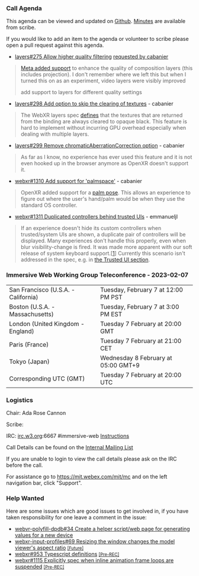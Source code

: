 ### Call Agenda

This agenda can be viewed and updated on [Github](https://github.com/immersive-web/administrivia/blob/main/meetings/wg/2023-02-07-Immersive_Web_Working_Group_Teleconference-agenda.md). [Minutes](https://www.w3.org/2023/02/07-immersive-web-minutes.html) are available from scribe.

If you would like to add an item to the agenda or volunteer to scribe please open a pull request against this agenda.

* [layers#275 Allow higher quality filtering](https://github.com/immersive-web/layers/issues/275) [requested by cabanier](https://github.com/immersive-web/layers/issues/275#issuecomment-1416998318)
> [Meta added support](https://registry.khronos.org/OpenXR/specs/1.0/html/xrspec.html#XR_FB_composition_layer_settings) to enhance the quality of composition layers (this includes projection).
>I don't remember where we left this but when I turned this on as an experiment, video layers were visibly improved
>
> add support to layers for different quality settings

* [layers#298 Add option to skip the clearing of textures](https://github.com/immersive-web/layers/issues/298) - cabanier
> The WebXR layers spec [defines](https://immersive-web.github.io/layers/#opaque-texture) that the textures that are returned from the binding are always cleared to opaque black.
 >This feature is hard to implement without incurring GPU overhead especially when dealing with multiple layers.

* [layers#299 Remove chromaticAberrationCorrection option](https://github.com/immersive-web/layers/issues/299) - cabanier
> As far as I know, no experience has ever used this feature and it is not even hooked up in the browser anymore as OpenXR doesn't support it.
 >

* [webxr#1310 Add support for 'palmspace'](https://github.com/immersive-web/webxr/issues/1310) - cabanier
> OpenXR added support for a [palm pose](https://registry.khronos.org/OpenXR/specs/1.0/html/xrspec.html#XR_EXT_palm_pose). This allows an experience to figure out where the user's hand/palm would be when they use the standard OS controller.
 >

* [webxr#1311 Duplicated controllers behind trusted UIs](https://github.com/immersive-web/webxr/issues/1311) - emmanueljl
> If an experience doesn't hide its custom controllers when trusted/system UIs are shown, a duplicate pair of controllers will be displayed. Many experiences don't handle this properly, even when blur visibility-change is fired. It was made more apparent with our soft release of system keyboard support.[[1](https://twitter.com/emmanueljlee/status/1603550385230299136)] Currently this scenario isn't addressed in the spec, e.g. in [the Trusted UI section](https://www.w3.org/TR/webxr/#trustedenvironment-security).
 >

### Immersive Web Working Group Teleconference - 2023-02-07

<table>
<tr><td> San Francisco (U.S.A. - California) <td> Tuesday, February 7 at 12:00 PM PST
<tr><td> Boston (U.S.A. - Massachusetts) <td> Tuesday, February 7 at 3:00 PM EST
<tr><td> London (United Kingdom - England) <td> Tuesday 7 February at 20:00 GMT
<tr><td> Paris (France) <td> Tuesday 7 February at 21:00 CET
<tr><td> Tokyo (Japan) <td> Wednesday 8 February at 05:00 GMT+9
<tr><td> Corresponding UTC (GMT) <td> Tuesday 7 February at 20:00 UTC
</table>

### Logistics

Chair: Ada Rose Cannon

Scribe:

IRC: [irc.w3.org](http://irc.w3.org/):6667 #immersive-web [Instructions](https://github.com/immersive-web/administrivia/blob/main/IRC.md)

Call Details can be found on the [Internal Mailing List](https://lists.w3.org/Archives/Member/internal-immersive-web/2019Feb/0002.html)

If you are unable to login to view the call details please ask on the IRC before the call.

For assistance go to https://mit.webex.com/mit/mc  and on the left navigation bar, click "Support".

### Help Wanted

Here are some issues which are good issues to get involved in, if you have taken responsibility for one leave a comment in the issue:

- [webvr-polyfill-dpdb#34 Create a helper script/web page for generating values for a new device](https://github.com/immersive-web/webvr-polyfill-dpdb/issues/34)
- [webxr-input-profiles#69 Resizing the window changes the model viewer's aspect ratio](https://github.com/immersive-web/webxr-input-profiles/issues/69) [<small>[Future]</small>](https://api.github.com/repos/immersive-web/webxr-input-profiles/milestones/4)
- [webxr#953 Typescript definitions](https://github.com/immersive-web/webxr/issues/953) [<small>[Pre-REC]</small>](https://api.github.com/repos/immersive-web/webxr/milestones/16)
- [webxr#1115 Explicitly spec when inline animation frame loops are suspended](https://github.com/immersive-web/webxr/issues/1115) [<small>[Pre-REC]</small>](https://api.github.com/repos/immersive-web/webxr/milestones/16)


              
